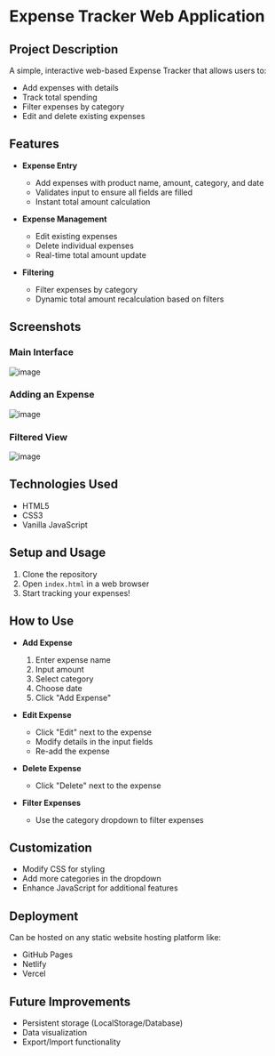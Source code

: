 # Expense Tracker Web Application

## Project Description

A simple, interactive web-based Expense Tracker that allows users to:
- Add expenses with details
- Track total spending
- Filter expenses by category
- Edit and delete existing expenses

## Features

- **Expense Entry**
  - Add expenses with product name, amount, category, and date
  - Validates input to ensure all fields are filled
  - Instant total amount calculation

- **Expense Management**
  - Edit existing expenses
  - Delete individual expenses
  - Real-time total amount update

- **Filtering**
  - Filter expenses by category
  - Dynamic total amount recalculation based on filters

## Screenshots

### Main Interface
![image](https://github.com/user-attachments/assets/3395c9f4-fee3-4747-82e9-529847cf7822)


### Adding an Expense
![image](https://github.com/user-attachments/assets/a8d54606-c772-44c7-bc52-3d95de8b9cb2)


### Filtered View
![image](https://github.com/user-attachments/assets/40af30a7-834a-4371-81ed-b9dd3ad20039)


## Technologies Used

- HTML5
- CSS3
- Vanilla JavaScript

## Setup and Usage

1. Clone the repository
2. Open `index.html` in a web browser
3. Start tracking your expenses!

## How to Use

- **Add Expense**
  1. Enter expense name
  2. Input amount
  3. Select category
  4. Choose date
  5. Click "Add Expense"

- **Edit Expense**
  - Click "Edit" next to the expense
  - Modify details in the input fields
  - Re-add the expense

- **Delete Expense**
  - Click "Delete" next to the expense

- **Filter Expenses**
  - Use the category dropdown to filter expenses

## Customization

- Modify CSS for styling
- Add more categories in the dropdown
- Enhance JavaScript for additional features

## Deployment

Can be hosted on any static website hosting platform like:
- GitHub Pages
- Netlify
- Vercel

## Future Improvements

- Persistent storage (LocalStorage/Database)
- Data visualization
- Export/Import functionality
